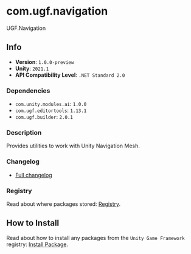 # com.ugf.navigation

UGF.Navigation

## Info

- **Version**: `1.0.0-preview`
- **Unity**: `2021.1`
- **API Compatibility Level**: `.NET Standard 2.0`

### Dependencies

- `com.unity.modules.ai`: `1.0.0`
- `com.ugf.editortools`: `1.13.1`
- `com.ugf.builder`: `2.0.1`


### Description

Provides utilities to work with Unity Navigation Mesh.

### Changelog

- [Full changelog](changelog.md)

### Registry

Read about where packages stored: [Registry](https://github.com/unity-game-framework/organization/blob/main/docs/registry.md).

## How to Install

Read about how to install any packages from the `Unity Game Framework` registry: [Install Package](https://github.com/unity-game-framework/organization/blob/main/docs/install-packages.md).
